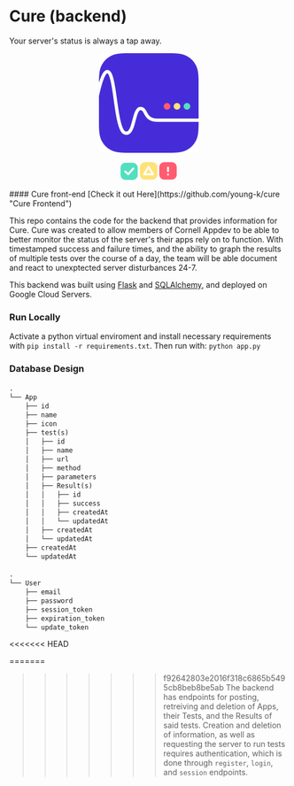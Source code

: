 # Cure (backend)
Your server's status is always a tap away.
<p align="center">
<img src=https://raw.githubusercontent.com/young-k/cure/master/Cure/Cure/Assets.xcassets/AppIcon.appiconset/aa180h.png>
</p>

<p align="center">
<img src=https://raw.githubusercontent.com/young-k/cure/master/Cure/Cure/Assets.xcassets/checkPassed.imageset/checkPassed.png> <img src=https://raw.githubusercontent.com/young-k/cure/master/Cure/Cure/Assets.xcassets/checkCaution.imageset/checkCaution.png> <img src=https://raw.githubusercontent.com/young-k/cure/master/Cure/Cure/Assets.xcassets/checkFailed.imageset/checkFailed.png>

</p>
#### Cure front-end
[Check it out Here](https://github.com/young-k/cure "Cure Frontend")

This repo contains the code for the backend that provides information for Cure. Cure was created to allow members of Cornell Appdev to be able to better monitor the status of the server's their apps rely on to function. With timestamped success and failure times, and the ability to graph the results of multiple tests over the course of a day, the team will be able document and react to unexptected server disturbances 24-7. 
 
This backend was built using [Flask](https://flask-sqlalchemy.palletsprojects.com/en/2.x/ ) and [SQLAlchemy](https://www.sqlalchemy.org), and deployed on Google Cloud Servers.

### Run Locally
Activate a python virtual enviroment and install necessary requirements with `pip install -r requirements.txt`. Then run with:
```python app.py```

### Database Design
```
.
└── App
    ├── id
    ├── name
    ├── icon
    ├── test(s)
    │   ├── id
    │   ├── name
    │   ├── url
    │   ├── method
    │   ├── parameters
    │   ├── Result(s)
    │   │   ├── id
    │   │   ├── success
    │   │   ├── createdAt
    │   │   └── updatedAt
    │   ├── createdAt
    │   └── updatedAt
    ├── createdAt
    └── updatedAt

.
└── User
    ├── email
    ├── password
    ├── session_token
    ├── expiration_token
    └── update_token
```
<<<<<<< HEAD

=======
>>>>>>> f92642803e2016f318c6865b5495cb8beb8be5ab
The backend has endpoints for posting, retreiving and deletion of Apps, their Tests, and the Results of said tests. Creation and deletion of information, as well as requesting the server to run tests requires authentication, which is done through `register`, `login`, and `session` endpoints. 
